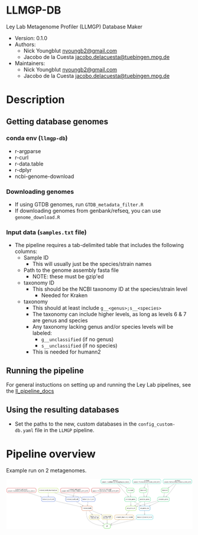 LLMGP-DB
========

Ley Lab Metagenome Profiler (LLMGP) Database Maker

* Version: 0.1.0
* Authors:
  * Nick Youngblut <nyoungb2@gmail.com>
  * Jacobo de la Cuesta <jacobo.delacuesta@tuebingen.mpg.de>
* Maintainers:
  * Nick Youngblut <nyoungb2@gmail.com>
  * Jacobo de la Cuesta <jacobo.delacuesta@tuebingen.mpg.de>


# Description

## Getting database genomes

### conda env (`llmgp-db`)

* r-argparse
* r-curl
* r-data.table
* r-dplyr
* ncbi-genome-download

### Downloading genomes

* If using GTDB genomes, run `GTDB_metadata_filter.R`
* If downloading genomes from genbank/refseq, you can use `genome_download.R`

### Input data (`samples.txt` file)

* The pipeline requires a tab-delimited table that includes the following columns:
  * Sample ID
    * This will usually just be the species/strain names
  * Path to the genome assembly fasta file
    * NOTE: these must be gzip'ed
  * taxonomy ID
    * This should be the NCBI taxonomy ID at the species/strain level
      * Needed for Kraken
  * taxonomy
    * This should at least include `g__<genus>;s__<species>`
    * The taxonomy can include higher levels, as long as levels 6 & 7 are genus and species
    * Any taxonomy lacking genus and/or species levels will be labeled:
      * `g__unclassified`  (if no genus)
      * `s__unclassified`  (if no species)
    * This is needed for humann2
    
## Running the pipeline

For general instuctions on setting up and running the Ley Lab pipelines, see the [ll_pipeline_docs](https://gitlab.tuebingen.mpg.de/leylabmpi/pipelines/ll_pipeline_docs)

## Using the resulting databases

* Set the paths to the new, custom databases in the `config_custom-db.yaml` file in the `LLMGP` pipeline.


# Pipeline overview

Example run on 2 metagenomes. 

![DAG](./llmgp-db_dag.png)

